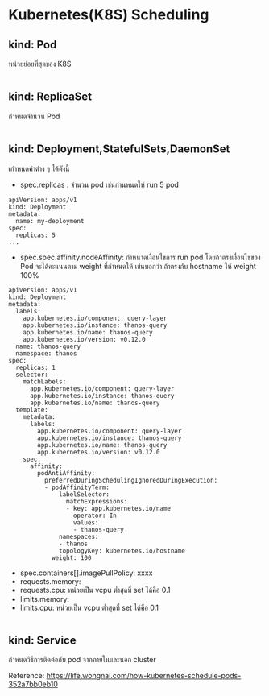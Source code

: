 # Kubernetes(K8S) Scheduling
## kind: Pod
หน่วยย่อยที่สุดของ K8S
```console
```
## kind: ReplicaSet

กำหนดจำนวน Pod
```console
```
## kind: Deployment,StatefulSets,DaemonSet
เกำหนดค่าต่าง ๆ ได้ดังนี้
- spec.replicas : จำนวน pod เช่นกำนหนดให้ run 5 pod
```console
apiVersion: apps/v1
kind: Deployment
metadata:
  name: my-deployment
spec:
  replicas: 5
...
```
- spec.spec.affinity.nodeAffinity: กำหนาดเงื่อนไขการ run pod โดยถ้าตรงเงื่อนไขของ Pod จะได้คะแนนตาม weight ที่กำหนดให้ เข่นบอกว่า ถ้าตรงกับ hostname ให้ weight 100%
```console
apiVersion: apps/v1
kind: Deployment
metadata:
  labels:
    app.kubernetes.io/component: query-layer
    app.kubernetes.io/instance: thanos-query
    app.kubernetes.io/name: thanos-query
    app.kubernetes.io/version: v0.12.0
  name: thanos-query
  namespace: thanos
spec:
  replicas: 1
  selector:
    matchLabels:
      app.kubernetes.io/component: query-layer
      app.kubernetes.io/instance: thanos-query
      app.kubernetes.io/name: thanos-query
  template:
    metadata:
      labels:
        app.kubernetes.io/component: query-layer
        app.kubernetes.io/instance: thanos-query
        app.kubernetes.io/name: thanos-query
        app.kubernetes.io/version: v0.12.0
    spec:
      affinity:
        podAntiAffinity:
          preferredDuringSchedulingIgnoredDuringExecution:
          - podAffinityTerm:
              labelSelector:
                matchExpressions:
                - key: app.kubernetes.io/name
                  operator: In
                  values:
                  - thanos-query
              namespaces:
              - thanos
              topologyKey: kubernetes.io/hostname
            weight: 100
```
- spec.containers[].imagePullPolicy: xxxx
- requests.memory:
- requests.cpu: หน่วยเป็น vcpu ต่ำสุดที่ set ได้คือ 0.1
- limits.memory:
- limits.cpu: หน่วยเป็น vcpu ต่ำสุดที่ set ได้คือ 0.1
```
```
## kind: Service
กำหนดวิธีการติดต่อกับ pod จากภายในและนอก cluster






Reference:
https://life.wongnai.com/how-kubernetes-schedule-pods-352a7bb0eb10
